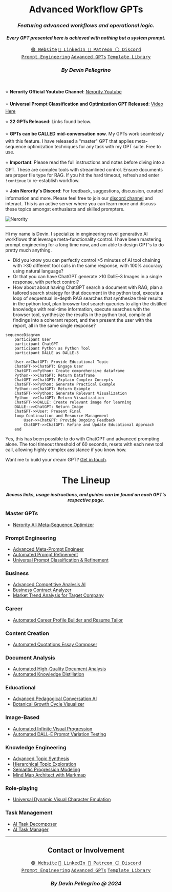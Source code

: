 <div align="center">
  <h1>Advanced Workflow GPTs</h1>
  <h3><i>Featuring advanced workflows and operational logic.</i></h3>
  <h4><i>Every GPT presented here is achieved with nothing but a system prompt.</i></h4>
  <a href="https://nerority.com"><kbd>🟢 Website</kbd></a>
  <a href="https://www.linkedin.com/in/devin-pellegrino-gt/"><kbd>🔵 LinkedIn </kbd></a>
  <a href="https://www.patreon.com/Nerority"><kbd> 🔴 Patreon </kbd></a>
  <a href="https://discord.gg/jBKjsqA6pb"><kbd> ⚪ Discord </kbd></a>
  <br>
  <a href="https://github.com/nerority/Prompt-Engineering-Mastery"><kbd>Prompt Engineering</kbd></a>
  <a href="https://github.com/nerority/Advanced-GPTs"><kbd>Advanced GPTs</kbd></a>
  <a href="https://github.com/nerority/AI-Library"><kbd>Template Library</kbd></a>
  <h3><i>By Devin Pellegrino</i></h3>
</div>

</br>

⭐ **Nerority Official Youtube Channel**: [Nerority Youtube](https://youtube.com/@DevinPellegrino)

⭐ **Universal Prompt Classification and Optimization GPT Released**: [Video Here](https://www.youtube.com/watch?v=FbnUx_N_x-A)

⭐ **22 GPTs Released**: Links found below.

⭐ **GPTs can be CALLED mid-conversation now**. My GPTs work seamlessly with this feature. I have released a "master" GPT that applies meta-sequence optimization techniques for any task with my GPT suite. Free to use. 

⭐ **Important**: Please read the full instructions and notes before diving into a GPT. These are complex tools with streamlined control. Ensure documents are proper file type for RAG. If you hit the hard timeout, refresh and enter `!continue` to re-establish workflow.

⭐ **Join Nerority's Discord**: For feedback, suggestions, discussion, curated information and more. Please feel free to join our [discord channel](https://discord.gg/jBKjsqA6pb) and interact. This is an active server where you can learn more and discuss these topics amongst enthusiasts and skilled prompters.

![Nerority](https://github.com/nerority/Advanced-GPTs/assets/80237923/e99891a8-9645-4e9b-a22c-7fca73177882)

---

Hi my name is Devin. I specialize in engineering novel generative AI workflows that leverage meta-functionality control. I have been mastering prompt engineering for a long time now, and am able to design GPT's to do pretty much anything.

- Did you know you can perfectly control >5 minutes of AI tool chaining with >30 different tool calls in the same response, with 100% accuracy using natural language?
- Or that you can have ChatGPT generate >10 DallE-3 Images in a single response, with perfect control?
- How about about having ChatGPT search a document with RAG, plan a tailored search strategy for that document in the python tool, execute a loop of sequentual in-depth RAG searches that synthesize their results in the python tool, plan broswer tool search queuries to align the distilled knowledge with real-time information, execute searches with the browser tool, synthesize the results in the python tool, compile all findings into a coherant report, and then present the user with the report, all in the same single response? 

```mermaid
sequenceDiagram
	participant User
	participant ChatGPT
	participant Python as Python Tool
	participant DALLE as DALLE-3
	
	User->>ChatGPT: Provide Educational Topic
	ChatGPT->>ChatGPT: Engage User
	ChatGPT->>Python: Create comprehensive dataframe
	Python-->>ChatGPT: Return Dataframe
	ChatGPT->>ChatGPT: Explain Complex Concepts
	ChatGPT->>Python: Generate Practical Example
	Python-->>ChatGPT: Return Example
	ChatGPT->>Python: Generate Relevant Visualization
	Python-->>ChatGPT: Return Visualization
	ChatGPT->>DALLE: Create relevant image for learning
	DALLE-->>ChatGPT: Return Image
	ChatGPT->>User: Present Final
	loop Continuation and Resource Management
		User->>ChatGPT: Provide Ongoing Feedback
		ChatGPT->>ChatGPT: Refine and Update Educational Approach
	end
```

Yes, this has been possible to do with ChatGPT and advanced prompting alone. The tool timeout threshold of 60 seconds, resets with each new tool call, allowing highly complex assistance if you know how.

Want me to build your dream GPT? [Get in touch](https://www.nerority.com/contact/).

<div align="center">
<h1>The Lineup</h1>
<h4><i>Access links, usage instructions, and guides can be found on each GPT’s respective page.</i></h4>
</div>


### Master GPTs

- [Nerority AI: Meta-Sequence Optimizer](https://github.com/nerority/Advanced-GPTs/wiki/AI-%E2%80%90-Nerority-AI:-Meta%E2%80%90Sequence-Optimizer)

### Prompt Engineering

- [Advanced Meta-Prompt Engineer](https://github.com/nerority/Advanced-GPTs/wiki/PE-%E2%80%90-Meta%E2%80%90Prompt-Engineer)
- [Automated Prompt Refinement](https://github.com/nerority/Advanced-GPTs/wiki/PE-%E2%80%90-Prompt-Refinement)
- [Universal Prompt Classification & Refinement](https://github.com/nerority/Advanced-GPTs/wiki/PE-%E2%80%90-Anthropic-Prompt-Refiner)

### Business

- [Advanced Competitive Analysis AI](https://github.com/nerority/Advanced-GPTs/wiki/BIZ-%E2%80%90-Competitive-Analysis-AI)
- [Business Contract Analyzer](https://github.com/nerority/Advanced-GPTs/wiki/BIZ:-Business-Contract-Analyzer)
- [Market Trend Analysis for Target Company](https://github.com/nerority/Advanced-GPTs/wiki/Market-Trend-Analysis-for-Target-Company)

### Career

- [Automated Career Profile Builder and Resume Tailor](https://github.com/nerority/Advanced-GPTs/wiki/CAR-%E2%80%90-Profile-Builder-and-Resume-Tailor)

### Content Creation

- [Automated Quotations Essay Composer](https://github.com/nerority/Advanced-GPTs/wiki/CC-%E2%80%90-Quotations-Essay-Composer)

### Document Analysis

- [Automated High-Quality Document Analysis](https://github.com/nerority/Advanced-GPTs/wiki/DA-%E2%80%90-Quality-Document-Analysis)
- [Automated Knowledge Distillation](https://github.com/nerority/Advanced-GPTs/wiki/DA-%E2%80%90-Knowledge-Distiller)

### Educational

- [Advanced Pedagogical Conversation AI](https://github.com/nerority/Advanced-GPTs/wiki/EDU-%E2%80%90-Adv.-Pedagogical-Conversation-AI)
- [Botanical Growth Cycle Visualizer](https://github.com/nerority/Advanced-GPTs/wiki/EDU-%E2%80%90-Botanical-Growth-Cycle-Visualizer)

### Image-Based

- [Automated Infinite Visual Progression](https://github.com/nerority/Advanced-GPTs/wiki/IMG-%E2%80%90-Inf.-Visual-Progression)
- [Automated DALL-E Prompt Variation Testing](https://github.com/nerority/Advanced-GPTs/wiki/IMG-%E2%80%90-Image-Prompt-Variation-Testing)

### Knowledge Engineering

- [Advanced Topic Synthesis](https://github.com/nerority/Advanced-GPTs/wiki/KREP-%E2%80%90-Advanced-Topic-Synthesis)
- [Hierarchical Topic Exploration](https://github.com/nerority/Advanced-GPTs/wiki/KREP-%E2%80%90-Hierarchical-Topic-Exploration)
- [Semantic Progression Modeling](https://github.com/nerority/Advanced-GPTs/wiki/KE-%E2%80%90-Semantic-Progression-Modeling)
- [Mind Map Architect with Markmap](https://github.com/nerority/Advanced-GPTs/wiki/KREP-%E2%80%90-Mind-Map-Architect)

### Role-playing

- [Universal Dynamic Visual Character Emulation](https://github.com/nerority/Advanced-GPTs/wiki/RP-%E2%80%90-Visual-Character-Emulator)

### Task Management

- [AI Task Decomposer](https://github.com/nerority/Advanced-GPTs/wiki/TM-%E2%80%90-AI-Task-Decomposer)
- [AI Task Manager](https://github.com/nerority/Advanced-GPTs/wiki/TM-%E2%80%90-AI-Task-Manager)

---

<div align="center">
  <h2>Contact or Involvement</h2>
  <a href="https://nerority.com"><kbd>🟢 Website</kbd></a>
  <a href="https://www.linkedin.com/in/devin-pellegrino-gt/"><kbd>🔵 LinkedIn </kbd></a>
  <a href="https://www.patreon.com/Nerority"><kbd> 🔴 Patreon </kbd></a>
  <a href="https://discord.gg/jBKjsqA6pb"><kbd> ⚪ Discord </kbd></a>
  <br>
  <a href="https://github.com/nerority/Prompt-Engineering-Mastery"><kbd>Prompt Engineering</kbd></a>
  <a href="https://github.com/nerority/Advanced-GPTs"><kbd>Advanced GPTs</kbd></a>
  <a href="https://github.com/nerority/AI-Library"><kbd>Template Library</kbd></a>
  <h3><i>By Devin Pellegrino @ 2024</i></h3>
</div>
